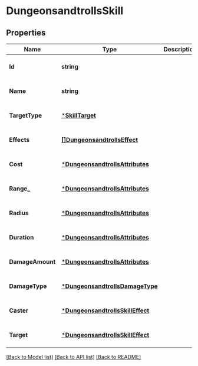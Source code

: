 # DungeonsandtrollsSkill

## Properties
Name | Type | Description | Notes
------------ | ------------- | ------------- | -------------
**Id** | **string** |  | [optional] [default to null]
**Name** | **string** |  | [optional] [default to null]
**TargetType** | [***SkillTarget**](SkillTarget.md) |  | [optional] [default to null]
**Effects** | [**[]DungeonsandtrollsEffect**](dungeonsandtrollsEffect.md) |  | [optional] [default to null]
**Cost** | [***DungeonsandtrollsAttributes**](dungeonsandtrollsAttributes.md) |  | [optional] [default to null]
**Range_** | [***DungeonsandtrollsAttributes**](dungeonsandtrollsAttributes.md) |  | [optional] [default to null]
**Radius** | [***DungeonsandtrollsAttributes**](dungeonsandtrollsAttributes.md) |  | [optional] [default to null]
**Duration** | [***DungeonsandtrollsAttributes**](dungeonsandtrollsAttributes.md) |  | [optional] [default to null]
**DamageAmount** | [***DungeonsandtrollsAttributes**](dungeonsandtrollsAttributes.md) |  | [optional] [default to null]
**DamageType** | [***DungeonsandtrollsDamageType**](dungeonsandtrollsDamageType.md) |  | [optional] [default to null]
**Caster** | [***DungeonsandtrollsSkillEffect**](dungeonsandtrollsSkillEffect.md) |  | [optional] [default to null]
**Target** | [***DungeonsandtrollsSkillEffect**](dungeonsandtrollsSkillEffect.md) |  | [optional] [default to null]

[[Back to Model list]](../README.md#documentation-for-models) [[Back to API list]](../README.md#documentation-for-api-endpoints) [[Back to README]](../README.md)

